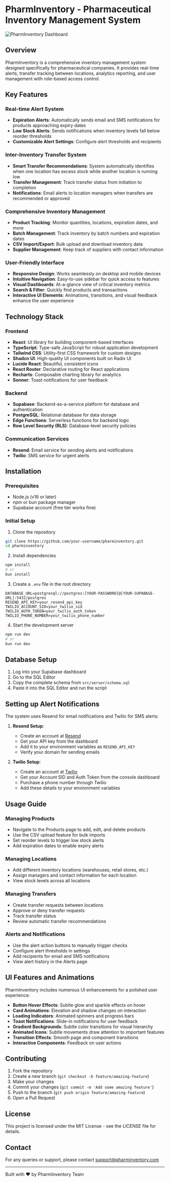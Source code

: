 
# PharmInventory - Pharmaceutical Inventory Management System

![PharmInventory Dashboard](https://via.placeholder.com/1200x600?text=PharmInventory+Dashboard)

## Overview

PharmInventory is a comprehensive inventory management system designed specifically for pharmaceutical companies. It provides real-time alerts, transfer tracking between locations, analytics reporting, and user management with role-based access control.

## Key Features

### Real-time Alert System
- **Expiration Alerts**: Automatically sends email and SMS notifications for products approaching expiry dates
- **Low Stock Alerts**: Sends notifications when inventory levels fall below reorder thresholds
- **Customizable Alert Settings**: Configure alert thresholds and recipients

### Inter-Inventory Transfer System
- **Smart Transfer Recommendations**: System automatically identifies when one location has excess stock while another location is running low
- **Transfer Management**: Track transfer status from initiation to completion
- **Notifications**: Email alerts to location managers when transfers are recommended or approved

### Comprehensive Inventory Management
- **Product Tracking**: Monitor quantities, locations, expiration dates, and more
- **Batch Management**: Track inventory by batch numbers and expiration dates
- **CSV Import/Export**: Bulk upload and download inventory data
- **Supplier Management**: Keep track of suppliers with contact information

### User-Friendly Interface
- **Responsive Design**: Works seamlessly on desktop and mobile devices
- **Intuitive Navigation**: Easy-to-use sidebar for quick access to features
- **Visual Dashboards**: At-a-glance view of critical inventory metrics
- **Search & Filter**: Quickly find products and transactions
- **Interactive UI Elements**: Animations, transitions, and visual feedback enhance the user experience

## Technology Stack

### Frontend
- **React**: UI library for building component-based interfaces
- **TypeScript**: Type-safe JavaScript for robust application development
- **Tailwind CSS**: Utility-first CSS framework for custom designs
- **Shadcn UI**: High-quality UI components built on Radix UI
- **Lucide React**: Beautiful, consistent icons
- **React Router**: Declarative routing for React applications
- **Recharts**: Composable charting library for analytics
- **Sonner**: Toast notifications for user feedback

### Backend
- **Supabase**: Backend-as-a-service platform for database and authentication
- **PostgreSQL**: Relational database for data storage
- **Edge Functions**: Serverless functions for backend logic
- **Row Level Security (RLS)**: Database-level security policies

### Communication Services
- **Resend**: Email service for sending alerts and notifications
- **Twilio**: SMS service for urgent alerts

## Installation

### Prerequisites
- Node.js (v16 or later)
- npm or bun package manager
- Supabase account (free tier works fine)

### Initial Setup

1. Clone the repository
```bash
git clone https://github.com/your-username/pharminventory.git
cd pharminventory
```

2. Install dependencies
```bash
npm install
# or
bun install
```

3. Create a `.env` file in the root directory
```
DATABASE_URL=postgresql://postgres:[YOUR-PASSWORD]@[YOUR-SUPABASE-URL]:5432/postgres
RESEND_API_KEY=your_resend_api_key
TWILIO_ACCOUNT_SID=your_twilio_sid
TWILIO_AUTH_TOKEN=your_twilio_auth_token
TWILIO_PHONE_NUMBER=your_twilio_phone_number
```

4. Start the development server
```bash
npm run dev
# or
bun run dev
```

## Database Setup

1. Log into your Supabase dashboard
2. Go to the SQL Editor
3. Copy the complete schema from `src/server/schema.sql`
4. Paste it into the SQL Editor and run the script

## Setting up Alert Notifications

The system uses Resend for email notifications and Twilio for SMS alerts:

1. **Resend Setup**:
   - Create an account at [Resend](https://resend.com)
   - Get your API key from the dashboard
   - Add it to your environment variables as `RESEND_API_KEY`
   - Verify your domain for sending emails

2. **Twilio Setup**:
   - Create an account at [Twilio](https://www.twilio.com)
   - Get your Account SID and Auth Token from the console dashboard
   - Purchase a phone number through Twilio
   - Add these details to your environment variables

## Usage Guide

### Managing Products
- Navigate to the Products page to add, edit, and delete products
- Use the CSV upload feature for bulk imports
- Set reorder levels to trigger low stock alerts
- Add expiration dates to enable expiry alerts

### Managing Locations
- Add different inventory locations (warehouses, retail stores, etc.)
- Assign managers and contact information for each location
- View stock levels across all locations

### Managing Transfers
- Create transfer requests between locations
- Approve or deny transfer requests
- Track transfer status
- Review automatic transfer recommendations

### Alerts and Notifications
- Use the alert action buttons to manually trigger checks
- Configure alert thresholds in settings
- Add recipients for email and SMS notifications
- View alert history in the Alerts page

## UI Features and Animations

PharmInventory includes numerous UI enhancements for a polished user experience:

- **Button Hover Effects**: Subtle glow and sparkle effects on hover
- **Card Animations**: Elevation and shadow changes on interaction
- **Loading Indicators**: Animated spinners and progress bars
- **Toast Notifications**: Slide-in notifications for user feedback
- **Gradient Backgrounds**: Subtle color transitions for visual hierarchy
- **Animated Icons**: Subtle movements draw attention to important features
- **Transition Effects**: Smooth page and component transitions
- **Interactive Components**: Feedback on user actions

## Contributing

1. Fork the repository
2. Create a new branch (`git checkout -b feature/amazing-feature`)
3. Make your changes
4. Commit your changes (`git commit -m 'Add some amazing feature'`)
5. Push to the branch (`git push origin feature/amazing-feature`)
6. Open a Pull Request

## License

This project is licensed under the MIT License - see the LICENSE file for details.

## Contact

For any queries or support, please contact support@pharminventory.com

---

Built with ❤️ by PharmInventory Team
